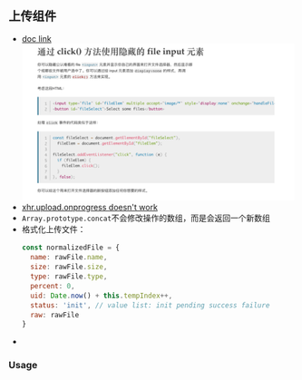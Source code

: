 ## 上传组件
* [doc link](https://developer.mozilla.org/zh-CN/docs/Web/API/File/Using_files_from_web_applications)
![](https://raw.githubusercontent.com/wangkaiwd/drawing-bed/master/20201019111435.png)
* [xhr.upload.onprogress doesn't work](https://stackoverflow.com/a/14161642/12819402)
* `Array.prototype.concat`不会修改操作的数组，而是会返回一个新数组
* 格式化上传文件：
  ```js
  const normalizedFile = {
    name: rawFile.name,
    size: rawFile.size,
    type: rawFile.type,
    percent: 0,
    uid: Date.now() + this.tempIndex++,
    status: 'init', // value list: init pending success failure
    raw: rawFile
  }
  ```
* 
### Usage
